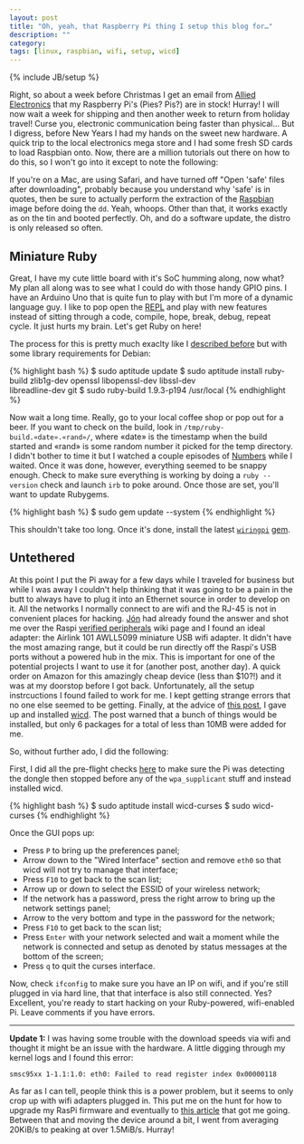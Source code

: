 ```yaml
---
layout: post
title: "Oh, yeah, that Raspberry Pi thing I setup this blog for…"
description: ""
category: 
tags: [linux, raspbian, wifi, setup, wicd]
---
```

{% include JB/setup %}

Right, so about a week before Christmas I get an email from [Allied Electronics][] that my Raspberry
Pi's (Pies? Pis?) are in stock! Hurray! I will now wait a week for shipping and then another week to
return from holiday travel! Curse you, electronic communication being faster than physical... But I
digress, before New Years I had my hands on the sweet new hardware. A quick trip to the local
electronics mega store and I had some fresh SD cards to load Raspbian onto. Now, there are a million
tutorials out there on how to do this, so I won't go into it except to note the following:

[allied electronics]: http://www.alliedelec.com/lp/120626raso/

If you're on a Mac, are using Safari, and have turned off "Open 'safe' files after downloading",
probably because you understand why 'safe' is in quotes, then be sure to actually perform the
extraction of the [Raspbian][] image before doing the `dd`. Yeah, whoops. Other than that, it works
exactly as on the tin and booted perfectly. Oh, and do a software update, the distro is only
released so often.

[raspbian]: http://www.raspbian.org

## Miniature Ruby

Great, I have my cute little board with it's SoC humming along, now what? My plan all along was to
see what I could do with those handy GPIO pins. I have an Arduino Uno that is quite fun to play with
but I'm more of a dynamic language guy. I like to pop open the [REPL][] and play with new features
instead of sitting through a code, compile, hope, break, debug, repeat cycle. It just hurts my
brain. Let's get Ruby on here!

[repl]: http://en.wikipedia.org/wiki/REPL

The process for this is pretty much exaclty like I [described before][2013-01-07] but with some
library requirements for Debian:

[2013-01-07]: /pay-it-forward/2013/01/07/pay-it-forward-new-system-setup-notes

{% highlight bash %}
$ sudo aptitude update
$ sudo aptitude install ruby-build zlib1g-dev openssl libopenssl-dev libssl-dev \
  libreadline-dev git
$ sudo ruby-build 1.9.3-p194 /usr/local
{% endhighlight %}

Now wait a long time. Really, go to your local coffee shop or pop out for a beer. If you want to
check on the build, look in `/tmp/ruby-build.«date».«rand»/`, where «date» is the timestamp when the
build started and «rand» is some random number it picked for the temp directory. I didn't bother to
time it but I watched a couple episodes of [Numbers][] while I waited. Once it was done, however,
everything seemed to be snappy enough. Check to make sure everything is working by doing a `ruby
--version` check and launch `irb` to poke around. Once those are set, you'll want to update
Rubygems.

[numbers]: http://www.imdb.com/title/tt0433309/

{% highlight bash %}
$ sudo gem update --system
{% endhighlight %}

This shouldn't take too long. Once it's done, install the latest [`wiringpi`][wiringpi] [gem][].

[wiringpi]: https://projects.drogon.net/raspberry-pi/wiringpi/
[gem]: http://pi.gadgetoid.co.uk/post/012-wiringpi-as-a-ruby-gem

## Untethered

At this point I put the Pi away for a few days while I traveled for business but while I was away I
couldn't help thinking that it was going to be a pain in the butt to always have to plug it into an
Ethernet source in order to develop on it. All the networks I normally connect to are wifi and the
RJ-45 is not in convenient places for hacking. [Jón][] had already found the answer and shot me over
the Raspi [verified peripherals][raspi-parts] wiki page and I found an ideal adapter: the Airlink
101 AWLL5099 miniature USB wifi adapter. It didn't have the most amazing range, but it could be run
directly off the Raspi's USB ports without a powered hub in the mix. This is important for one of
the potential projects I want to use it for (another post, another day). A quick order on Amazon for
this amazingly cheap device (less than $10?!) and it was at my doorstop before I got back.
Unfortunately, all the setup instrcuctions I found failed to work for me. I kept getting strange
errors that no one else seemed to be getting. Finally, at the advice of [this post][], I gave up and
installed [wicd][]. The post warned that a bunch of things would be installed, but only 6 packages
for a total of less than 10MB were added for me.

[jón]: https://github.com/jontg 
[raspi-parts]: http://elinux.org/RPi_VerifiedPeripherals
[this post]: http://www.raspberrypi.org/phpBB3/viewtopic.php?f=6&t=5187
[wicd]: http://en.wikipedia.org/wiki/Wicd

So, without further ado, I did the following:

First, I did all the pre-flight checks [here][] to make sure the Pi was detecting the dongle then
stopped before any of the `wpa_supplicant` stuff and instead installed wicd.

[here]: http://www.savagehomeautomation.com/projects/raspberry-pi-installing-the-airlink-101-wireless-n-150-ultra.html

{% highlight bash %}
$ sudo aptitude install wicd-curses
$ sudo wicd-curses
{% endhighlight %}

Once the GUI pops up:

* Press `P` to bring up the preferences panel;
* Arrow down to the "Wired Interface" section and remove `eth0` so that wicd will not try to manage
  that interface;
* Press `F10` to get back to the scan list;
* Arrow up or down to select the ESSID of your wireless network;
* If the network has a password, press the right arrow to bring up the network settings panel;
* Arrow to the very bottom and type in the password for the network;
* Press `F10` to get back to the scan list;
* Press `Enter` with your network selected and wait a moment while the network is connected and
  setup as denoted by status messages at the bottom of the screen;
* Press `q` to quit the curses interface.

Now, check `ifconfig` to make sure you have an IP on wifi, and if you're still plugged in via hard
line, that that interface is also still connected. Yes? Excellent, you're ready to start hacking on
your Ruby-powered, wifi-enabled Pi. Leave comments if you have errors.

---

**Update 1:** I was having some trouble with the download speeds via wifi and thought it might be an
issue with the hardware. A little digging through my kernel logs and I found this error:

    smsc95xx 1-1.1:1.0: eth0: Failed to read register index 0x00000118

As far as I can tell, people think this is a power problem, but it seems to only crop up with wifi
adapters plugged in. This put me on the hunt for how to upgrade my RasPi firmware and eventually to
[this article][] that got me going. Between that and moving the device around a bit, I went from
averaging 20KiB/s to peaking at over 1.5MiB/s. Hurray!

[this article]: http://blog.pixelami.com/2012/06/raspberry-pi-firmware-update-for-debian-squeeze/
